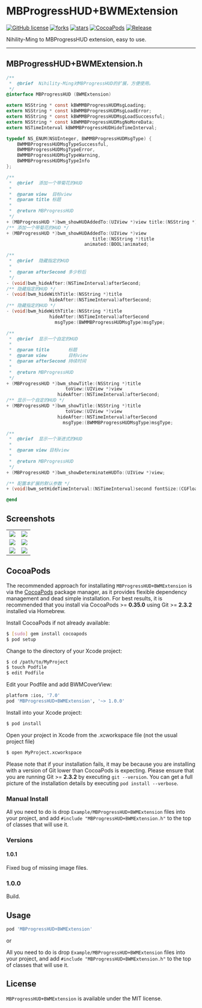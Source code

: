 # MBProgressHUD+BWMExtension

[![GitHub license](https://img.shields.io/badge/license-MIT-blue.svg)](LICENSE.md) 
[![forks](https://img.shields.io/github/forks/Nihility-Ming/MBProgressHUD-BWMExtension.svg)](#)
[![stars](https://img.shields.io/github/stars/Nihility-Ming/MBProgressHUD-BWMExtension.svg)](#) [![CocoaPods](https://img.shields.io/badge/CocoaPods-Support-green.svg)](#usage)
[![Release](https://img.shields.io/badge/release-1.0.1-orange.svg)](#)

Nihility-Ming to MBProgressHUD extension, easy to use.

---

## MBProgressHUD+BWMExtension.h

```Objective-C
/**
 *  @brief  Nihility-Ming对MBProgressHUD的扩展，方便使用。
 */
@interface MBProgressHUD (BWMExtension)

extern NSString * const kBWMMBProgressHUDMsgLoading;
extern NSString * const kBWMMBProgressHUDMsgLoadError;
extern NSString * const kBWMMBProgressHUDMsgLoadSuccessful;
extern NSString * const kBWMMBProgressHUDMsgNoMoreData;
extern NSTimeInterval kBWMMBProgressHUDHideTimeInterval;

typedef NS_ENUM(NSUInteger, BWMMBProgressHUDMsgType) {
    BWMMBProgressHUDMsgTypeSuccessful,
    BWMMBProgressHUDMsgTypeError,
    BWMMBProgressHUDMsgTypeWarning,
    BWMMBProgressHUDMsgTypeInfo
};

/**
 *  @brief  添加一个带菊花的HUD
 *
 *  @param view  目标view
 *  @param title 标题
 *
 *  @return MBProgressHUD
 */
+ (MBProgressHUD *)bwm_showHUDAddedTo:(UIView *)view title:(NSString *)title;
/** 添加一个带菊花的HUD */
+ (MBProgressHUD *)bwm_showHUDAddedTo:(UIView *)view
                                title:(NSString *)title
                             animated:(BOOL)animated;

/**
 *  @brief  隐藏指定的HUD
 *
 *  @param afterSecond 多少秒后
 */
- (void)bwm_hideAfter:(NSTimeInterval)afterSecond;
/** 隐藏指定的HUD */
- (void)bwm_hideWithTitle:(NSString *)title
                hideAfter:(NSTimeInterval)afterSecond;
/** 隐藏指定的HUD */
- (void)bwm_hideWithTitle:(NSString *)title
                hideAfter:(NSTimeInterval)afterSecond
                  msgType:(BWMMBProgressHUDMsgType)msgType;

/**
 *  @brief  显示一个自定的HUD
 *
 *  @param title       标题
 *  @param view        目标view
 *  @param afterSecond 持续时间
 *
 *  @return MBProgressHUD
 */
+ (MBProgressHUD *)bwm_showTitle:(NSString *)title
                      toView:(UIView *)view
                   hideAfter:(NSTimeInterval)afterSecond;
/** 显示一个自定的HUD */
+ (MBProgressHUD *)bwm_showTitle:(NSString *)title
                      toView:(UIView *)view
                   hideAfter:(NSTimeInterval)afterSecond
                     msgType:(BWMMBProgressHUDMsgType)msgType;

/**
 *  @brief  显示一个渐进式的HUD
 *
 *  @param view 目标view
 *
 *  @return MBProgressHUD
 */
+ (MBProgressHUD *)bwm_showDeterminateHUDTo:(UIView *)view;

/** 配置本扩展的默认参数 */
+ (void)bwm_setHideTimeInterval:(NSTimeInterval)second fontSize:(CGFloat)fontSize opacity:(CGFloat)opacity;

@end

```

## Screenshots

<table align="center">
    <tr>
        <td><img src="ScreenShots/01.png" /></td>
        <td><img src="ScreenShots/02.png" /></td>
    </tr>
    <tr>
        <td><img src="ScreenShots/03.png" /></td>
        <td><img src="ScreenShots/04.png" /></td>
    </tr>
    <tr>
        <td><img src="ScreenShots/05.png" /></td>
        <td><img src="ScreenShots/06.png" /></td>
    </tr>
</table>

## CocoaPods

The recommended approach for installating `MBProgressHUD+BWMExtension` is via the [CocoaPods](http://cocoapods.org/) package manager, as it provides flexible dependency management and dead simple installation.
For best results, it is recommended that you install via CocoaPods >= **0.35.0** using Git >= **2.3.2** installed via Homebrew.

Install CocoaPods if not already available:

``` bash
$ [sudo] gem install cocoapods
$ pod setup
```

Change to the directory of your Xcode project:

``` bash
$ cd /path/to/MyProject
$ touch Podfile
$ edit Podfile
```

Edit your Podfile and add BWMCoverView:

``` bash
platform :ios, '7.0'
pod 'MBProgressHUD+BWMExtension', '~> 1.0.0'
```

Install into your Xcode project:

``` bash
$ pod install
```

Open your project in Xcode from the .xcworkspace file (not the usual project file)

``` bash
$ open MyProject.xcworkspace
```

Please note that if your installation fails, it may be because you are installing with a version of Git lower than CocoaPods is expecting. Please ensure that you are running Git >= **2.3.2** by executing `git --version`. You can get a full picture of the installation details by executing `pod install --verbose`.

### Manual Install

All you need to do is drop `Example/MBProgressHUD+BWMExtension` files into your project, and add `#include "MBProgressHUD+BWMExtension.h"` to the top of classes that will use it.

### Versions

#### 1.0.1

Fixed bug of missing image files.

### 1.0.0

Build.

## Usage

```Ruby
pod 'MBProgressHUD+BWMExtension'
```

or

All you need to do is drop `Example/MBProgressHUD+BWMExtension` files into your project, and add `#include "MBProgressHUD+BWMExtension.h"` to the top of classes that will use it.

## License

`MBProgressHUD+BWMExtension` is available under the MIT license. 
